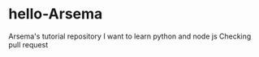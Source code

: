 # hello-Arsema
Arsema's tutorial repository
I want to learn python and node js
Checking pull request

